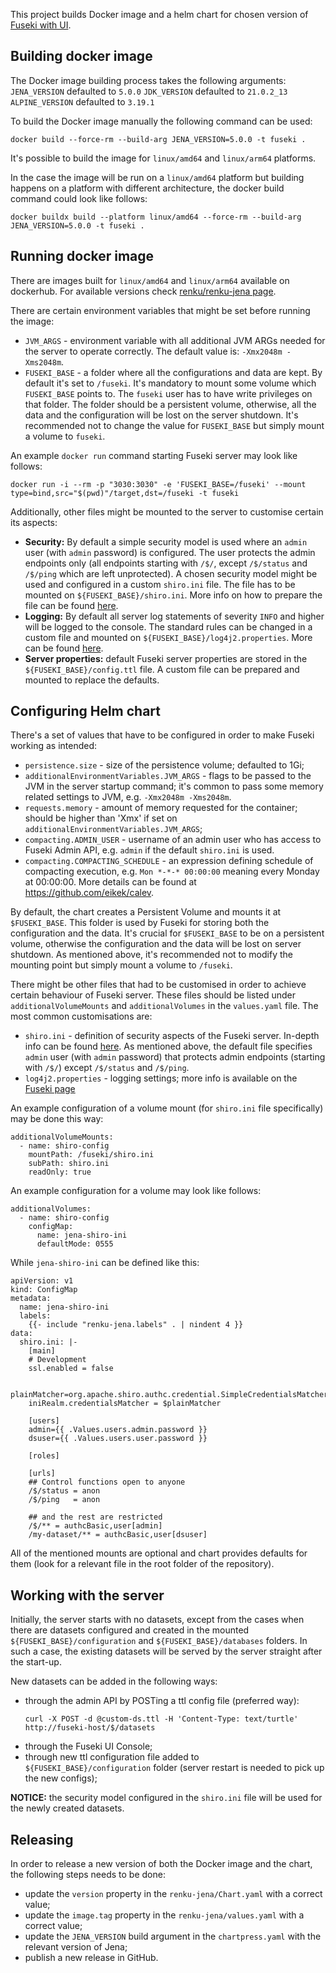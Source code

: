 
This project builds Docker image and a helm chart for chosen version of [Fuseki with UI](https://jena.apache.org/documentation/fuseki2/).

## Building docker image

The Docker image building process takes the following arguments:
`JENA_VERSION` defaulted to `5.0.0`
`JDK_VERSION` defaulted to `21.0.2_13`
`ALPINE_VERSION` defaulted to `3.19.1`

To build the Docker image manually the following command can be used:
```
docker build --force-rm --build-arg JENA_VERSION=5.0.0 -t fuseki .
```

It's possible to build the image for `linux/amd64` and `linux/arm64` platforms.

In the case the image will be run on a `linux/amd64` platform but building happens on a platform with different architecture, 
the docker build command could look like follows:
```
docker buildx build --platform linux/amd64 --force-rm --build-arg JENA_VERSION=5.0.0 -t fuseki .
```

## Running docker image

There are images built for `linux/amd64` and `linux/arm64` available on dockerhub. For available versions check [renku/renku-jena page](https://hub.docker.com/r/renku/renku-jena/tags).

There are certain environment variables that might be set before running the image:
* `JVM_ARGS` - environment variable with all additional JVM ARGs needed for the server to operate correctly. The default value is: `-Xmx2048m -Xms2048m`.
* `FUSEKI_BASE` - a folder where all the configurations and data are kept. By default it's set to `/fuseki`. It's mandatory to mount some volume which `FUSEKI_BASE` points to. The `fuseki` user has to have write privileges on that folder. The folder should be a persistent volume, otherwise, all the data and the configuration will be lost on the server shutdown. It's recommended not to change the value for `FUSEKI_BASE` but simply mount a volume to `fuseki`.

An example `docker run` command starting Fuseki server may look like follows:

```
docker run -i --rm -p "3030:3030" -e 'FUSEKI_BASE=/fuseki' --mount type=bind,src="$(pwd)"/target,dst=/fuseki -t fuseki
```

Additionally, other files might be mounted to the server to customise certain its aspects:
* **Security:** By default a simple security model is used where an `admin` user (with `admin` password) is configured. The user protects the admin endpoints only (all endpoints starting with `/$/`, except `/$/status`  and `/$/ping` which are left unprotected). A chosen security model might be used and configured in a custom `shiro.ini` file. The file has to be mounted on `${FUSEKI_BASE}/shiro.ini`. More info on how to prepare the file can be found [here](https://jena.apache.org/documentation/fuseki2/fuseki-security.html).
* **Logging:** By default all server log statements of severity `INFO` and higher will be logged to the console. The standard rules can be changed in a custom file and mounted on `${FUSEKI_BASE}/log4j2.properties`. More can be found [here](https://jena.apache.org/documentation/fuseki2/fuseki-logging.html).
* **Server properties:** default Fuseki server properties are stored in the `${FUSEKI_BASE}/config.ttl` file. A custom file can be prepared and mounted to replace the defaults.

## Configuring Helm chart

There's a set of values that have to be configured in order to make Fuseki working as intended:
* `persistence.size` - size of the persistence volume; defaulted to 1Gi;
* `additionalEnvironmentVariables.JVM_ARGS` - flags to be passed to the JVM in the server startup command; it's common to pass some memory related settings to JVM, e.g. `-Xmx2048m -Xms2048m`.
* `requests.memory` - amount of memory requested for the container; should be higher than 'Xmx' if set on `additionalEnvironmentVariables.JVM_ARGS`;
* `compacting.ADMIN_USER` - username of an admin user who has access to Fuseki Admin API, e.g. `admin` if the default `shiro.ini` is used.
* `compacting.COMPACTING_SCHEDULE` - an expression defining schedule of compacting execution, e.g. `Mon *-*-* 00:00:00` meaning every Monday at 00:00:00. More details can be found at https://github.com/eikek/calev.

By default, the chart creates a Persistent Volume and mounts it at `$FUSEKI_BASE`. This folder is used by Fuseki for storing both the configuration and the data. It's crucial for `$FUSEKI_BASE` to be on a persistent volume, otherwise the configuration and the data will be lost on server shutdown. As mentioned above, it's recommended not to modify the mounting point but simply mount a volume to `/fuseki`.

There might be other files that had to be customised in order to achieve certain behaviour of Fuseki server. These files should be listed under `additionalVolumeMounts` and `additionalVolumes` in the `values.yaml` file. The most common customisations are:
* `shiro.ini` - definition of security aspects of the Fuseki server. In-depth info can be found [here](https://jena.apache.org/documentation/fuseki2/fuseki-security.html). As mentioned above, the default file specifies `admin` user (with `admin` password) that protects admin endpoints (starting with `/$/`) except `/$/status`  and `/$/ping`.
* `log4j2.properties` - logging settings; more info is available on the [Fuseki page](https://jena.apache.org/documentation/fuseki2/fuseki-logging.html)

An example configuration of a volume mount (for `shiro.ini` file specifically) may be done this way:
```
additionalVolumeMounts:
  - name: shiro-config
    mountPath: /fuseki/shiro.ini
    subPath: shiro.ini
    readOnly: true
```

An example configuration for a volume may look like follows:
```
additionalVolumes:
  - name: shiro-config
    configMap:
      name: jena-shiro-ini
      defaultMode: 0555
```

While `jena-shiro-ini` can be defined like this:
```
apiVersion: v1
kind: ConfigMap
metadata:
  name: jena-shiro-ini
  labels:
    {{- include "renku-jena.labels" . | nindent 4 }}
data:
  shiro.ini: |-
    [main]
    # Development
    ssl.enabled = false

    plainMatcher=org.apache.shiro.authc.credential.SimpleCredentialsMatcher
    iniRealm.credentialsMatcher = $plainMatcher

    [users]
    admin={{ .Values.users.admin.password }}
    dsuser={{ .Values.users.user.password }}

    [roles]

    [urls]
    ## Control functions open to anyone
    /$/status = anon
    /$/ping   = anon

    ## and the rest are restricted
    /$/** = authcBasic,user[admin]
    /my-dataset/** = authcBasic,user[dsuser]
```

All of the mentioned mounts are optional and chart provides defaults for them (look for a relevant file in the root folder of the repository).

## Working with the server

Initially, the server starts with no datasets, except from the cases when there are datasets configured and created in the mounted `${FUSEKI_BASE}/configuration` and `${FUSEKI_BASE}/databases` folders. In such a case, the existing datasets will be served by the server straight after the start-up.

New datasets can be added in the following ways:
* through the admin API by POSTing a ttl config file (preferred way):
  ```
  curl -X POST -d @custom-ds.ttl -H 'Content-Type: text/turtle' http://fuseki-host/$/datasets
  ```
* through the Fuseki UI Console;
* through new ttl configuration file added to `${FUSEKI_BASE}/configuration` folder (server restart is needed to pick up the new configs);

**NOTICE:** the security model configured in the `shiro.ini` file will be used for the newly created datasets.

## Releasing

In order to release a new version of both the Docker image and the chart, the following steps needs to be done:
* update the `version` property in the `renku-jena/Chart.yaml` with a correct value;
* update the `image.tag` property in the `renku-jena/values.yaml` with a correct value;
* update the `JENA_VERSION` build argument in the `chartpress.yaml` with the relevant version of Jena;
* publish a new release in GitHub.
